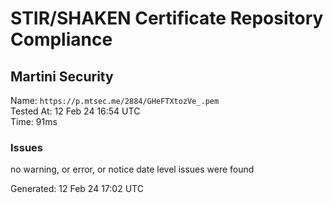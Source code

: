 # STIR/SHAKEN Certificate Repository Compliance

## Martini Security

Name: `https://p.mtsec.me/2884/GHeFTXtozVe_.pem`\
Tested At: 12 Feb 24 16:54 UTC\
Time: 91ms

### Issues

no warning, or error, or notice date level issues were found

Generated: 12 Feb 24 17:02 UTC